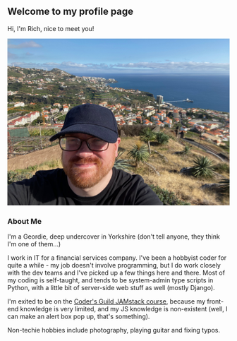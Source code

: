 ## Welcome to my profile page

Hi, I'm Rich, nice to meet you!

![Pic of Rich](IMG_0249.jpeg)

### About Me

I'm a Geordie, deep undercover in Yorkshire (don't tell anyone, they think I'm one of them...)  

I work in IT for a financial services company. I've been a hobbyist coder for quite a while - my job doesn't involve programming, but I do work closely with the dev teams and I've picked up a few things here and there. Most of my coding is self-taught, and tends to be system-admin type scripts in Python, with a little bit of server-side web stuff as well (mostly Django). 

I'm exited to be on the [Coder's Guild JAMstack course](https://thecodersguild.org.uk/blog/learn-web-and-app-development-with-the-jamstack/), because my front-end knowledge is very limited, and my JS knowledge is non-existent (well, I can make an alert box pop up, that's something).

Non-techie hobbies include photography, playing guitar and fixing typos. 


